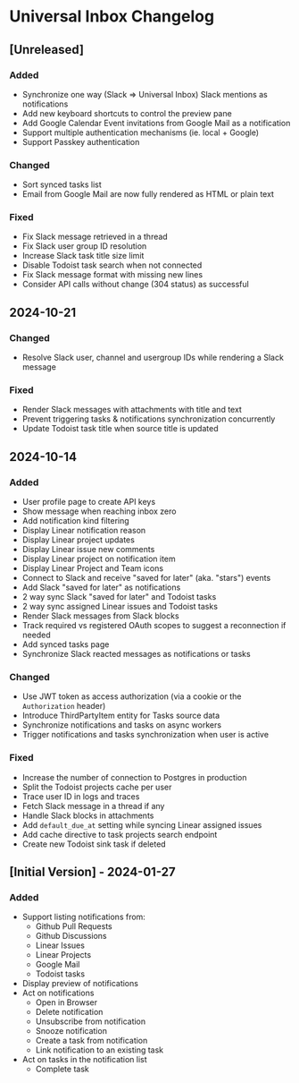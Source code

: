 # Universal Inbox Changelog

## [Unreleased]

### Added

- Synchronize one way (Slack => Universal Inbox) Slack mentions as notifications
- Add new keyboard shortcuts to control the preview pane
- Add Google Calendar Event invitations from Google Mail as a notification
- Support multiple authentication mechanisms (ie. local + Google)
- Support Passkey authentication

### Changed

- Sort synced tasks list
- Email from Google Mail are now fully rendered as HTML or plain text

### Fixed

- Fix Slack message retrieved in a thread
- Fix Slack user group ID resolution
- Increase Slack task title size limit
- Disable Todoist task search when not connected
- Fix Slack message format with missing new lines
- Consider API calls without change (304 status) as successful

## 2024-10-21

### Changed

- Resolve Slack user, channel and usergroup IDs while rendering a Slack message

### Fixed

- Render Slack messages with attachments with title and text
- Prevent triggering tasks & notifications synchronization concurrently
- Update Todoist task title when source title is updated

## 2024-10-14

### Added

- User profile page to create API keys
- Show message when reaching inbox zero
- Add notification kind filtering
- Display Linear notification reason
- Display Linear project updates
- Display Linear issue new comments
- Display Linear project on notification item
- Display Linear Project and Team icons
- Connect to Slack and receive "saved for later" (aka. "stars") events
- Add Slack "saved for later" as notifications
- 2 way sync Slack "saved for later" and Todoist tasks
- 2 way sync assigned Linear issues and Todoist tasks
- Render Slack messages from Slack blocks
- Track required vs registered OAuth scopes to suggest a reconnection if needed
- Add synced tasks page
- Synchronize Slack reacted messages as notifications or tasks

### Changed

- Use JWT token as access authorization (via a cookie or the `Authorization` header)
- Introduce ThirdPartyItem entity for Tasks source data
- Synchronize notifications and tasks on async workers
- Trigger notifications and tasks synchronization when user is active

### Fixed

- Increase the number of connection to Postgres in production
- Split the Todoist projects cache per user
- Trace user ID in logs and traces
- Fetch Slack message in a thread if any
- Handle Slack blocks in attachments
- Add `default_due_at` setting while syncing Linear assigned issues
- Add cache directive to task projects search endpoint
- Create new Todoist sink task if deleted

## [Initial Version] - 2024-01-27

### Added

- Support listing notifications from:
  - Github Pull Requests
  - Github Discussions
  - Linear Issues
  - Linear Projects
  - Google Mail
  - Todoist tasks
- Display preview of notifications
- Act on notifications
  - Open in Browser
  - Delete notification
  - Unsubscribe from notification
  - Snooze notification
  - Create a task from notification
  - Link notification to an existing task
- Act on tasks in the notification list
  - Complete task

